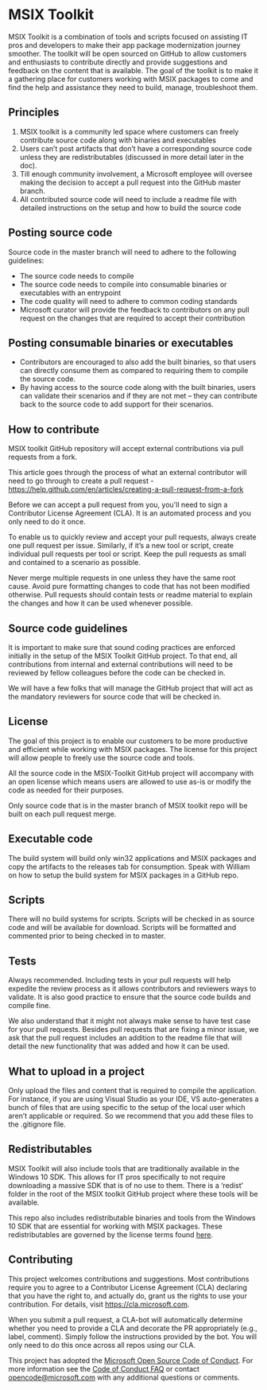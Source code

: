 # MSIX Toolkit 

MSIX Toolkit is a combination of tools and scripts focused on assisting IT pros and developers to make their app package modernization journey smoother. The toolkit will be open sourced on GitHub to allow customers and enthusiasts to contribute directly and provide suggestions and feedback on the content that is available. 
The goal of the toolkit is to make it a gathering place for customers working with MSIX packages to come and find the help and assistance they need to build, manage, troubleshoot them. 

## Principles
1.	MSIX toolkit is a community led space where customers can freely contribute source code along with binaries and executables 
2.	Users can’t post artifacts that don’t have a corresponding source code unless they are redistributables (discussed in more detail later in the doc). 
3.	Till enough community involvement, a Microsoft employee will oversee making the decision to accept a pull request into the GitHub master branch.
4.	All contributed source code will need to include a readme file with detailed instructions on the setup and how to build the source code

## Posting source code
Source code in the master branch will need to adhere to the following guidelines:
-	The source code needs to compile  
-	The source code needs to compile into consumable binaries or executables with an entrypoint 
-	The code quality will need to adhere to common coding standards
- Microsoft curator will provide the feedback to contributors on any pull request on the changes that are required to accept their contribution 

## Posting consumable binaries or executables
-	Contributors are encouraged to also add the built binaries, so that users can directly consume them as compared to requiring them to compile the source code. 
-	By having access to the source code along with the built binaries, users can validate their scenarios and if they are not met – they can contribute back to the source code to add support for their scenarios. 

## How to contribute
MSIX toolkit GitHub repository will accept external contributions via pull requests from a fork. 

This article goes through the process of what an external contributor will need to go through to create a pull request -  https://help.github.com/en/articles/creating-a-pull-request-from-a-fork

Before we can accept a pull request from you, you'll need to sign a Contributor License Agreement (CLA). It is an automated process and you only need to do it once.

To enable us to quickly review and accept your pull requests, always create one pull request per issue. Similarly, if it’s a new tool or script, create individual pull requests per tool or script. Keep the pull requests as small and contained to a scenario as possible. 

Never merge multiple requests in one unless they have the same root cause. Avoid pure formatting changes to code that has not been modified otherwise. Pull requests should contain tests or readme material to explain the changes and how it can be used whenever possible.

## Source code guidelines
It is important to make sure that sound coding practices are enforced initially in the setup of the MSIX Toolkit GitHub project. To that end, all contributions from internal and external contributions will need to be reviewed by fellow colleagues before the code can be checked in. 

We will have a few folks that will manage the GitHub project that will act as the mandatory reviewers for source code that will be checked in. 

## License 
The goal of this project is to enable our customers to be more productive and efficient while working with MSIX packages. The license for this project will allow people to freely use the source code and tools. 

All the source code in the MSIX-Toolkit GitHub project will accompany with an open license which means users are allowed to use as-is or modify the code as needed for their purposes. 

Only source code that is in the master branch of MSIX toolkit repo will be built on each pull request merge. 

## Executable code
The build system will build only win32 applications and MSIX packages and copy the artifacts to the releases tab for consumption. 
Speak with William on how to setup the build system for MSIX packages in a GitHub repo. 

## Scripts
There will no build systems for scripts. Scripts will be checked in as source code and will be available for download. Scripts will be formatted and commented prior to being checked in to master.

## Tests
Always recommended. Including tests in your pull requests will help expedite the review process as it allows contributors and reviewers ways to validate. It is also good practice to ensure that the source code builds and compile fine. 

We also understand that it might not always make sense to have test case for your pull requests. Besides pull requests that are fixing a minor issue, we ask that the pull request includes an addition to the readme file that will detail the new functionality that was added and how it can be used.  

## What to upload in a project
Only upload the files and content that is required to compile the application. For instance, if you are using Visual Studio as your IDE, VS auto-generates a bunch of files that are using specific to the setup of the local user which aren’t applicable or required. So we recommend that you add these files to the .gitignore file. 

## Redistributables
MSIX Toolkit will also include tools that are traditionally available in the Windows 10 SDK. This allows for IT pros specifically to not require downloading a massive SDK that is of no use to them. There is a ‘redist’ folder in the root of the MSIX toolkit GitHub project where these tools will be available. 

This repo also includes redistributable binaries and tools from the Windows 10 SDK that are essential for working with MSIX packages. These redistributables are governed by the license terms found [here](https://aka.ms/WinSDKLicenseURL). 

## Contributing

This project welcomes contributions and suggestions.  Most contributions require you to agree to a
Contributor License Agreement (CLA) declaring that you have the right to, and actually do, grant us
the rights to use your contribution. For details, visit https://cla.microsoft.com.

When you submit a pull request, a CLA-bot will automatically determine whether you need to provide
a CLA and decorate the PR appropriately (e.g., label, comment). Simply follow the instructions
provided by the bot. You will only need to do this once across all repos using our CLA.

This project has adopted the [Microsoft Open Source Code of Conduct](https://opensource.microsoft.com/codeofconduct/).
For more information see the [Code of Conduct FAQ](https://opensource.microsoft.com/codeofconduct/faq/) or
contact [opencode@microsoft.com](mailto:opencode@microsoft.com) with any additional questions or comments.
